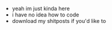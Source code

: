 - yeah im just kinda here
- i have no idea how to code
- download my shitposts if you'd like to

<!---
lermsss/lermsss is a ✨ special ✨ repository because its `README.md` (this file) appears on your GitHub profile.
You can click the Preview link to take a look at your changes.
--->

